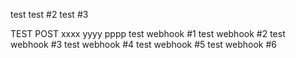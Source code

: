 test
test #2
test #3

TEST
POST
xxxx
yyyy
pppp
test webhook #1
test webhook #2
test webhook #3
test webhook #4
test webhook #5
test webhook #6
